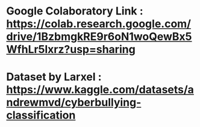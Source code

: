# Google Colaboratory Link : https://colab.research.google.com/drive/1BzbmgkRE9r6oN1woQewBx5WfhLr5lxrz?usp=sharing
# Dataset by Larxel : https://www.kaggle.com/datasets/andrewmvd/cyberbullying-classification
